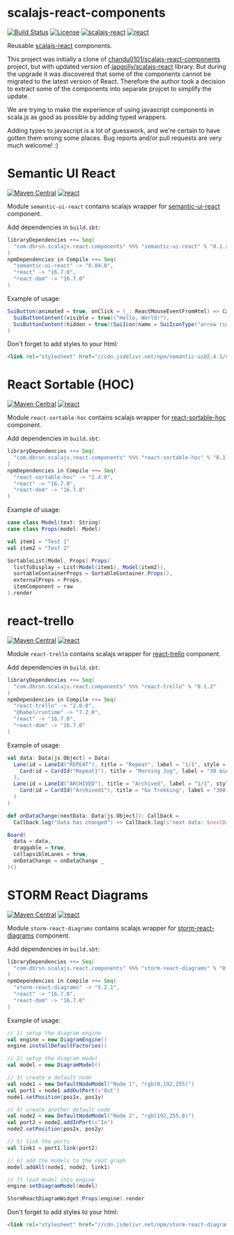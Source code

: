 scalajs-react-components
========================

[![Build Status](https://travis-ci.org/dborisenko/scalajs-react-components.svg?branch=master)](https://travis-ci.org/dborisenko/scalajs-react-components)
[![License](https://img.shields.io/github/license/dborisenko/scalajs-react-components.svg)](LICENSE)
[![scalajs-react](https://img.shields.io/badge/scalajs--react-1.3.1-blue.svg)](https://github.com/japgolly/scalajs-react)
[![react](https://img.shields.io/badge/react-16.7.0-blue.svg)](https://reactjs.org)

Reusable [scalajs-react](https://github.com/japgolly/scalajs-react) components.

This project was initially a clone of [chandu0101/scalajs-react-components](https://github.com/chandu0101/scalajs-react-components) project, but with updated version of [japgolly/scalajs-react](https://github.com/japgolly/scalajs-react) library. But during the upgrade it was discovered that some of the components cannot be migrated to the latest version of React. Therefore the author took a decision to extract some of the components into separate projcet to simplify the update.

We are trying to make the experience of using javascript components in scala.js as good as possible by adding typed wrappers.

Adding types to javascript is a lot of guesswork, and we're certain to have gotten them wrong
 some places. Bug reports and/or pull requests are very much welcome! :)

# Semantic UI React
[![Maven Central](https://img.shields.io/maven-central/v/com.dbrsn.scalajs.react.components/semantic-ui-react_sjs0.6_2.12.svg)](https://maven-badges.herokuapp.com/maven-central/com.dbrsn.scalajs.react.components/semantic-ui-react_sjs0.6_2.12)
[![react](https://img.shields.io/badge/semantic--ui--react-0.84.0-blue.svg)](https://www.npmjs.com/package/semantic-ui-react)

Module `semantic-ui-react` contains scalajs wrapper for [semantic-ui-react](https://react.semantic-ui.com) component.

Add dependencies in `build.sbt`:

```scala
libraryDependencies ++= Seq(
  "com.dbrsn.scalajs.react.components" %%% "semantic-ui-react" % "0.1.2"
)
npmDependencies in Compile ++= Seq(
  "semantic-ui-react" -> "0.84.0",
  "react" -> "16.7.0",
  "react-dom" -> "16.7.0"
)
```

Example of usage:

```scala
SuiButton(animated = true, onClick = (_: ReactMouseEventFromHtml) => Callback(???))(
  SuiButtonContent(visible = true)("Hello, World!"),
  SuiButtonContent(hidden = true)(SuiIcon(name = SuiIconType("arrow right"))())
)
```

Don't forget to add styles to your html:
```html
<link rel="stylesheet" href="//cdn.jsdelivr.net/npm/semantic-ui@2.4.1/dist/semantic.min.css" />
```

# React Sortable (HOC)
[![Maven Central](https://img.shields.io/maven-central/v/com.dbrsn.scalajs.react.components/react-sortable-hoc_sjs0.6_2.12.svg)](https://maven-badges.herokuapp.com/maven-central/com.dbrsn.scalajs.react.components/react-sortable-hoc_sjs0.6_2.12)
[![react](https://img.shields.io/badge/react--sortable--hoc-1.4.0-blue.svg)](https://www.npmjs.com/package/react-sortable-hoc)

Module `react-sortable-hoc` contains scalajs wrapper for [react-sortable-hoc](https://github.com/clauderic/react-sortable-hoc) component.

Add dependencies in `build.sbt`:

```scala
libraryDependencies ++= Seq(
  "com.dbrsn.scalajs.react.components" %%% "react-sortable-hoc" % "0.1.2"
)
npmDependencies in Compile ++= Seq(
  "react-sortable-hoc" -> "1.4.0",
  "react" -> "16.7.0",
  "react-dom" -> "16.7.0"
)
```

Example of usage:

```scala
case class Model(text: String)
case class Props(model: Model)

val item1 = "Test 1"
val item2 = "Test 2"

SortableList[Model, Props].Props(
  listToDisplay = List(Model(item1), Model(item2)),
  sortableContainerProps = SortableContainer.Props(),
  externalProps = Props,
  itemComponent = raw
).render
```

# react-trello
[![Maven Central](https://img.shields.io/maven-central/v/com.dbrsn.scalajs.react.components/react-trello_sjs0.6_2.12.svg)](https://maven-badges.herokuapp.com/maven-central/com.dbrsn.scalajs.react.components/react-trello_sjs0.6_2.12)
[![react](https://img.shields.io/badge/react--trello-2.0.8-blue.svg)](https://www.npmjs.com/package/react-trello)

Module `react-trello` contains scalajs wrapper for [react-trello](https://www.npmjs.com/package/react-trello) component.

Add dependencies in `build.sbt`:

```scala
libraryDependencies ++= Seq(
  "com.dbrsn.scalajs.react.components" %%% "react-trello" % "0.1.2"
)
npmDependencies in Compile ++= Seq(
  "react-trello" -> "2.0.8",
  "@babel/runtime" -> "7.2.0",
  "react" -> "16.7.0",
  "react-dom" -> "16.7.0"
)
```

Example of usage:

```scala
val data: Data[js.Object] = Data(
  Lane(id = LaneId("REPEAT"), title = "Repeat", label = "1/1", style = laneStyle)(
    Card(id = CardId("Repeat1"), title = "Morning Jog", label = "30 mins", description = "Track using fitbit")
  ),
  Lane(id = LaneId("ARCHIVED"), title = "Archived", label = "1/1", style = laneStyle)(
    Card(id = CardId("Archived1"), title = "Go Trekking", label = "300 mins", description = "Completed 10km on cycle")
  )
)

def onDataChange(nextData: Data[js.Object]): Callback =
  Callback.log("data has changed") >> Callback.log(s"next data: $nextData")

Board(
  data = data,
  draggable = true,
  collapsibleLanes = true,
  onDataChange = onDataChange _
)()
```

# STORM React Diagrams
[![Maven Central](https://img.shields.io/maven-central/v/com.dbrsn.scalajs.react.components/storm-react-diagrams_sjs0.6_2.12.svg)](https://maven-badges.herokuapp.com/maven-central/com.dbrsn.scalajs.react.components/storm-react-diagrams_sjs0.6_2.12)
[![react](https://img.shields.io/badge/storm--react--diagrams-5.2.1-blue.svg)](https://www.npmjs.com/package/storm-react-diagrams)

Module `storm-react-diagrams` contains scalajs wrapper for [storm-react-diagrams](https://www.npmjs.com/package/storm-react-diagrams) component.

Add dependencies in `build.sbt`:

```scala
libraryDependencies ++= Seq(
  "com.dbrsn.scalajs.react.components" %%% "storm-react-diagrams" % "0.1.2"
)
npmDependencies in Compile ++= Seq(
  "storm-react-diagrams" -> "5.2.1",
  "react" -> "16.7.0",
  "react-dom" -> "16.7.0"
)
```

Example of usage:

```scala
// 1) setup the diagram engine
val engine = new DiagramEngine()
engine.installDefaultFactories()

// 2) setup the diagram model
val model = new DiagramModel()

// 3) create a default node
val node1 = new DefaultNodeModel("Node 1", "rgb(0,192,255)")
val port1 = node1.addOutPort(s"Out")
node1.setPosition(pos1x, pos1y)

// 4) create another default node
val node2 = new DefaultNodeModel("Node 2", "rgb(192,255,0)")
val port2 = node2.addInPort(s"In")
node2.setPosition(pos2x, pos2y)

// 5) link the ports
val link1 = port1.link(port2)

// 6) add the models to the root graph
model.addAll(node1, node2, link1)

// 7) load model into engine
engine.setDiagramModel(model)

StormReactDiagramWidget.Props(engine).render
```

Don't forget to add styles to your html:

```html
<link rel="stylesheet" href="//cdn.jsdelivr.net/npm/storm-react-diagrams@5.2.1/dist/style.min.css" />
```
